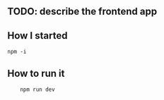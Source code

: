 ## TODO: describe the frontend app

## How I started
```
npm -i
```

## How to run it
```shell
    npm run dev
```